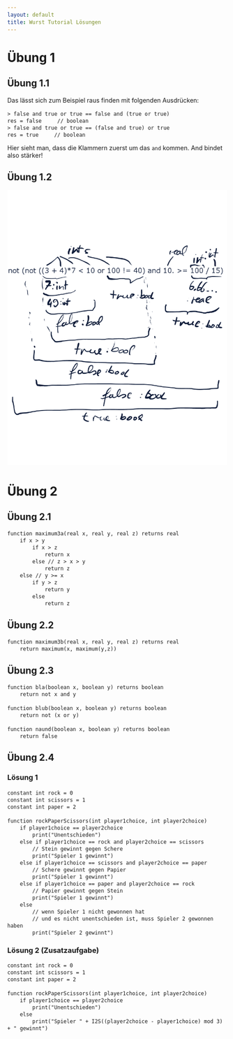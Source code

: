 ```yaml
---
layout: default
title: Wurst Tutorial Lösungen
---
```


# Übung 1

## Übung 1.1

Das lässt sich zum Beispiel raus finden mit folgenden Ausdrücken:

	> false and true or true == false and (true or true)
	res = false     // boolean
	> false and true or true == (false and true) or true
	res = true     // boolean
	
Hier sieht man, dass die Klammern zuerst um das `and` kommen. And bindet also stärker!

## Übung 1.2

![](assets/images/solution1_2.png)

# Übung 2

## Übung 2.1

	function maximum3a(real x, real y, real z) returns real
		if x > y
			if x > z
				return x
			else // z > x > y
				return z
		else // y >= x
			if y > z
				return y
			else
				return z

## Übung 2.2
				
	function maximum3b(real x, real y, real z) returns real
		return maximum(x, maximum(y,z))
		

## Übung 2.3

	function bla(boolean x, boolean y) returns boolean
		return not x and y
	
	function blub(boolean x, boolean y) returns boolean
		return not (x or y)

	function naund(boolean x, boolean y) returns boolean
		return false
		
## Übung 2.4

### Lösung 1

	constant int rock = 0
	constant int scissors = 1	
	constant int paper = 2
		
	function rockPaperScissors(int player1choice, int player2choice)
		if player1choice == player2choice
			print("Unentschieden")	
		else if player1choice == rock and player2choice == scissors 
			// Stein gewinnt gegen Schere
			print("Spieler 1 gewinnt") 
		else if player1choice == scissors and player2choice == paper
			// Schere gewinnt gegen Papier
			print("Spieler 1 gewinnt") 
		else if player1choice == paper and player2choice == rock
			// Papier gewinnt gegen Stein
			print("Spieler 1 gewinnt") 
		else 
			// wenn Spieler 1 nicht gewonnen hat 
			// und es nicht unentschieden ist, muss Spieler 2 gewonnen haben
			print("Spieler 2 gewinnt")
			
### Lösung 2 (Zusatzaufgabe)

	constant int rock = 0
	constant int scissors = 1	
	constant int paper = 2
		
	function rockPaperScissors(int player1choice, int player2choice)
		if player1choice == player2choice
			print("Unentschieden")	
		else 
			print("Spieler " + I2S((player2choice - player1choice) mod 3) + " gewinnt")	
			

